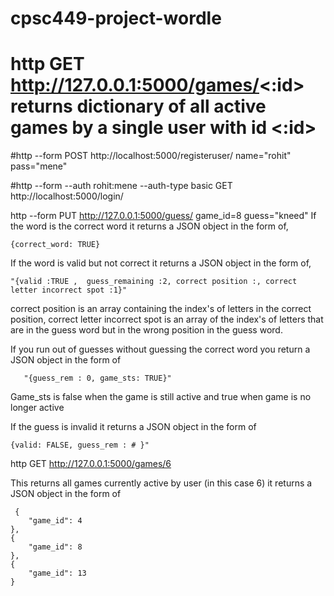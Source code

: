 # cpsc449-project-wordle


# http GET http://127.0.0.1:5000/games/<:id> returns dictionary of all active games by a single user with id <:id>

#http --form POST http://localhost:5000/registeruser/ name="rohit" pass="mene"

#http --form --auth rohit:mene --auth-type basic GET http://localhost:5000/login/

http --form PUT http://127.0.0.1:5000/guess/ game_id=8 guess="kneed"
If the word is the correct word it returns a JSON object in the form of,        

    {correct_word: TRUE}

If the word is valid but not correct it returns a JSON object in the form of, 

    "{valid :TRUE ,  guess_remaining :2, correct position :, correct letter incorrect spot :1}"

correct position is an array containing the index's of letters in the correct position, correct letter incorrect spot is an array of the index's of letters that 
are in the guess word but in the wrong position in the guess word. 

If you run out of guesses without guessing the correct word you return a JSON object in the form of 

       "{guess_rem : 0, game_sts: TRUE}"

Game_sts is false when the game is still active and true when game is no longer active

If the guess is invalid it returns a JSON object in the form of 

    {valid: FALSE, guess_rem : # }"


http GET http://127.0.0.1:5000/games/6

This returns all games currently active by user (in this case 6) it returns a JSON object in the form of 

     {
        "game_id": 4
    },
    {
        "game_id": 8
    },
    {
        "game_id": 13
    }

